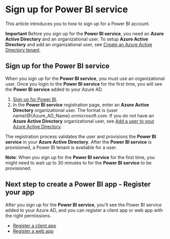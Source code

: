 ﻿<properties
   pageTitle="Sign up for Power BI service"
   description="Sign up for Power BI service"
   services="powerbi"
   documentationCenter=""
   authors="dvana"
   manager="mblythe"
   backup=""
   editor=""
   tags=""
   qualityFocus="no"
   qualityDate=""/>

<tags
   ms.service="powerbi"
   ms.devlang="NA"
   ms.topic="article"
   ms.tgt_pltfrm="NA"
   ms.workload="powerbi"
   ms.date="04/04/2016"
   ms.author="derrickv"/>

# Sign up for Power BI service

This article introduces you to how to sign up for a Power BI account.

**Important** Before you sign up for the **Power BI service**, you need an **Azure Active Directory** and an organizational user. To setup **Azure Active Directory** and add an organizational user, see [Create an Azure Active Directory tenant](powerbi-developer-create-an-azure-active-directory-tenant.md).

## Sign up for the Power BI service
When you sign up for the **Power BI service**, you must use an organizational user. Once you login to the **Power BI service** for the first time, you will see the **Power BI service** added to your Azure AD.

 1. [Sign up for Power BI](https://powerbi.microsoft.com/).
 2. In the **Power BI service** registration page, enter an **Azure Active Directory**  organizational user. The format is {user name}@{Azure_AD_Name}.onmicrosoft.com. If you do not have an **Azure Active Directory** organizational user,  see [Add a user to your Azure Active Directory](powerbi-developer-create-an-azure-active-directory-tenant.md).

The registration process validates the user and provisions the **Power BI service** in your **Azure Active Directory**. After the **Power BI service** is provisioned, a Power BI tenant is available for a user.

**Note**:  When you sign up for the **Power BI service** for the first time, you might need to wait up to 30 minutes to for the **Power BI service** to be provisioned.

## Next step to create a Power BI app - Register your app
After you sign up for the **Power BI service**, you’ll see the Power BI service added to your Azure AD, and you can register a client app or web app with the right permissions.

- [Register a client app](powerbi-developer-register-a-client-app.md)
- [Register a web app](powerbi-developer-register-a-web-app.md)
